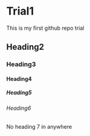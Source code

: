 # Trial1
This is my first github repo trial

## Heading2
### Heading3
#### Heading4
##### Heading5
###### Heading6
No heading 7 in anywhere
